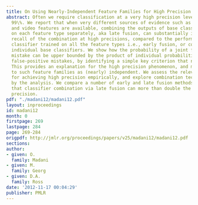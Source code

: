 ```yaml
---
title: On Using Nearly-Independent Feature Families for High Precision and Confidence
abstract: Often we require classification at a very high precision level, such as
  99\%. We report that when very different sources of evidence such as text, audio,
  and video features are available, combining the outputs of base classifiers trained
  on each feature type separately, aka late fusion, can substantially increase the
  recall of the combination at high precisions, compared to the performance of a single
  classifier trained on all the feature types i.e., early fusion, or compared to the
  individual base classifiers. We show how the probability of a joint false-positive
  mistake can be upper bounded by the product of individual probabilities of conditional
  false-positive mistakes, by identifying a simple key criterion that needs to hold.
  This provides an explanation for the high precision phenomenon, and motivates referring
  to such feature families as (nearly) independent. We assess the relevant factors
  for achieving high precision empirically, and explore combination techniques informed
  by the analysis. We compare a number of early and late fusion methods, and observe
  that classifier combination via late fusion can more than double the recall at high
  precision.
pdf: "./madani12/madani12.pdf"
layout: inproceedings
id: madani12
month: 0
firstpage: 269
lastpage: 284
page: 269-284
origpdf: http://jmlr.org/proceedings/papers/v25/madani12/madani12.pdf
sections: 
author:
- given: O.
  family: Madani
- given: M.
  family: Georg
- given: D.A.
  family: Ross
date: '2012-11-17 00:04:29'
publisher: PMLR
---
```

